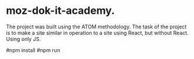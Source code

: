 # moz-dok-it-academy.
The project was built using the ATOM methodology.
The task of the project is to make a site similar in operation to a site using React, but without React. Using only JS.

#npm install
#npm run
